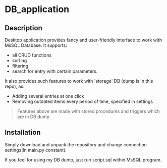 # DB_application
## Description
Desktop application provides fancy and user-friendly interface to work with MsSQL Database.
It supports:
* all CRUD functions 
* sorting 
* filtering
* search for entry with certain parameters.

It also provides such features to work with 'storage' DB (dump is in this repo), as:
* Adding several entries at one click
* Removing outdated items every period of time, specified in settings

> Features above are made with stored procedures and triggers which are in DB dump

## Installation
Simply download and unpack the repository and change connection settings(in main.py constant).

If you feel for using my DB dump, just run script.sql within MsSQL program.
